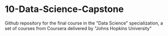 # 10-Data-Science-Capstone
Github repository for the final course in the "Data Science" specialization, a set of courses from Coursera delivered by "Johns Hopkins University"
